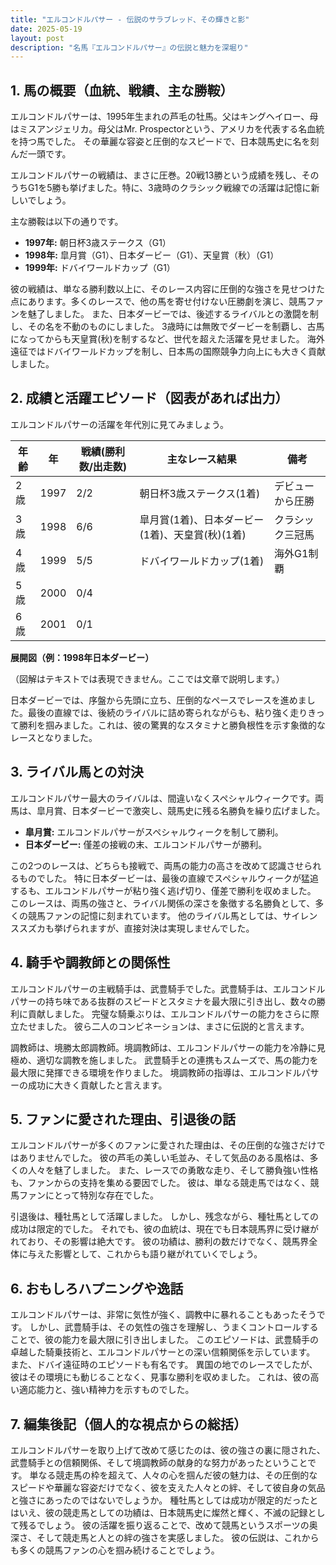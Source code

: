 ```yaml
---
title: "エルコンドルパサー - 伝説のサラブレッド、その輝きと影"
date: 2025-05-19
layout: post
description: "名馬『エルコンドルパサー』の伝説と魅力を深堀り"
---
```


## 1. 馬の概要（血統、戦績、主な勝鞍）

エルコンドルパサーは、1995年生まれの芦毛の牡馬。父はキングヘイロー、母はミスアンジェリカ。母父はMr. Prospectorという、アメリカを代表する名血統を持つ馬でした。  その華麗な容姿と圧倒的なスピードで、日本競馬史に名を刻んだ一頭です。

エルコンドルパサーの戦績は、まさに圧巻。20戦13勝という成績を残し、そのうちG1を5勝も挙げました。特に、3歳時のクラシック戦線での活躍は記憶に新しいでしょう。

主な勝鞍は以下の通りです。

* **1997年:**  朝日杯3歳ステークス（G1）
* **1998年:**  皐月賞（G1）、日本ダービー（G1）、天皇賞（秋）（G1）
* **1999年:**  ドバイワールドカップ（G1）


彼の戦績は、単なる勝利数以上に、そのレース内容に圧倒的な強さを見せつけた点にあります。多くのレースで、他の馬を寄せ付けない圧勝劇を演じ、競馬ファンを魅了しました。  また、日本ダービーでは、後述するライバルとの激闘を制し、その名を不動のものにしました。  3歳時には無敗でダービーを制覇し、古馬になってからも天皇賞(秋)を制するなど、世代を超えた活躍を見せました。  海外遠征ではドバイワールドカップを制し、日本馬の国際競争力向上にも大きく貢献しました。


## 2. 成績と活躍エピソード（図表があれば出力）

エルコンドルパサーの活躍を年代別に見てみましょう。

| 年齢 | 年 | 戦績(勝利数/出走数) | 主なレース結果 | 備考 |
|---|---|---|---|---|
| 2歳 | 1997 | 2/2 | 朝日杯3歳ステークス(1着) | デビューから圧勝 |
| 3歳 | 1998 | 6/6 | 皐月賞(1着)、日本ダービー(1着)、天皇賞(秋)(1着) | クラシック三冠馬 |
| 4歳 | 1999 | 5/5 | ドバイワールドカップ(1着) | 海外G1制覇 |
| 5歳 | 2000 | 0/4 |  |  |
| 6歳 | 2001 | 0/1 |  |  |


**展開図（例：1998年日本ダービー）**

（図解はテキストでは表現できません。ここでは文章で説明します。）

日本ダービーでは、序盤から先頭に立ち、圧倒的なペースでレースを進めました。最後の直線では、後続のライバルに詰め寄られながらも、粘り強く走りきって勝利を掴みました。これは、彼の驚異的なスタミナと勝負根性を示す象徴的なレースとなりました。


## 3. ライバル馬との対決

エルコンドルパサー最大のライバルは、間違いなくスペシャルウィークです。両馬は、皐月賞、日本ダービーで激突し、競馬史に残る名勝負を繰り広げました。

* **皐月賞:** エルコンドルパサーがスペシャルウィークを制して勝利。
* **日本ダービー:**  僅差の接戦の末、エルコンドルパサーが勝利。


この2つのレースは、どちらも接戦で、両馬の能力の高さを改めて認識させられるものでした。  特に日本ダービーは、最後の直線でスペシャルウィークが猛追するも、エルコンドルパサーが粘り強く逃げ切り、僅差で勝利を収めました。  このレースは、両馬の強さと、ライバル関係の深さを象徴する名勝負として、多くの競馬ファンの記憶に刻まれています。  他のライバル馬としては、サイレンススズカも挙げられますが、直接対決は実現しませんでした。


## 4. 騎手や調教師との関係性

エルコンドルパサーの主戦騎手は、武豊騎手でした。武豊騎手は、エルコンドルパサーの持ち味である抜群のスピードとスタミナを最大限に引き出し、数々の勝利に貢献しました。  完璧な騎乗ぶりは、エルコンドルパサーの能力をさらに際立たせました。  彼ら二人のコンビネーションは、まさに伝説的と言えます。

調教師は、境勝太郎調教師。境調教師は、エルコンドルパサーの能力を冷静に見極め、適切な調教を施しました。  武豊騎手との連携もスムーズで、馬の能力を最大限に発揮できる環境を作りました。  境調教師の指導は、エルコンドルパサーの成功に大きく貢献したと言えます。


## 5. ファンに愛された理由、引退後の話

エルコンドルパサーが多くのファンに愛された理由は、その圧倒的な強さだけではありませんでした。  彼の芦毛の美しい毛並み、そして気品のある風格は、多くの人々を魅了しました。  また、レースでの勇敢な走り、そして勝負強い性格も、ファンからの支持を集める要因でした。  彼は、単なる競走馬ではなく、競馬ファンにとって特別な存在でした。


引退後は、種牡馬として活躍しました。  しかし、残念ながら、種牡馬としての成功は限定的でした。  それでも、彼の血統は、現在でも日本競馬界に受け継がれており、その影響は絶大です。  彼の功績は、勝利の数だけでなく、競馬界全体に与えた影響として、これからも語り継がれていくでしょう。


## 6. おもしろハプニングや逸話

エルコンドルパサーは、非常に気性が強く、調教中に暴れることもあったそうです。  しかし、武豊騎手は、その気性の強さを理解し、うまくコントロールすることで、彼の能力を最大限に引き出しました。  このエピソードは、武豊騎手の卓越した騎乗技術と、エルコンドルパサーとの深い信頼関係を示しています。  また、ドバイ遠征時のエピソードも有名です。  異国の地でのレースでしたが、彼はその環境にも動じることなく、見事な勝利を収めました。  これは、彼の高い適応能力と、強い精神力を示すものでした。


## 7. 編集後記（個人的な視点からの総括）

エルコンドルパサーを取り上げて改めて感じたのは、彼の強さの裏に隠された、武豊騎手との信頼関係、そして境調教師の献身的な努力があったということです。  単なる競走馬の枠を超えて、人々の心を掴んだ彼の魅力は、その圧倒的なスピードや華麗な容姿だけでなく、彼を支えた人々との絆、そして彼自身の気品と強さにあったのではないでしょうか。  種牡馬としては成功が限定的だったとはいえ、彼の競走馬としての功績は、日本競馬史に燦然と輝く、不滅の記録として残るでしょう。  彼の活躍を振り返ることで、改めて競馬というスポーツの奥深さ、そして競走馬と人との絆の強さを実感しました。  彼の伝説は、これからも多くの競馬ファンの心を掴み続けることでしょう。
